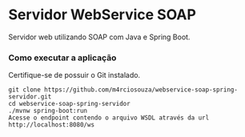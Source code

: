 # Servidor WebService SOAP
Servidor web utilizando SOAP com Java e Spring Boot.
### Como executar a aplicação
Certifique-se de possuir o Git instalado.
```
git clone https://github.com/m4rciosouza/webservice-soap-spring-servidor.git
cd webservice-soap-spring-servidor
./mvnw spring-boot:run
Acesse o endpoint contendo o arquivo WSDL através da url http://localhost:8080/ws
```